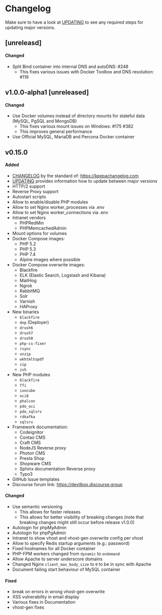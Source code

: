 # Changelog

Make sure to have a look at [UPDATING](https://github.com/cytopia/devilbox/blob/master/UPDATING.md) to see any required steps for updating
major versions.

## [unreleasd]

#### Changed
- Split Bind container into internal DNS and autoDNS: #248
    - This fixes various issues with Docker Toolbox and DNS resolution: #119


## v1.0.0-alpha1 [unreleased]

#### Changed
- Use Docker volumes instead of directory mounts for stateful data (MySQL, PgSQL and MongoDB)
    - This fixes various mount issues on Windows: #175 #382
    - This improves general performance
- Use Official MySQL, MariaDB and Percona Docker container


## v0.15.0

#### Added
- [CHANGELOG](https://github.com/cytopia/devilbox/blob/master/CHANGELOG.md) by the standard of: https://keepachangelog.com
- [UPDATING](https://github.com/cytopia/devilbox/blob/master/UPDATING.md) provides information how to update between major versions
- HTTP/2 support
- Reverse Proxy support
- Autostart scripts
- Allow to enable/disable PHP modules
- Allow to set Nginx worker_processes via .env
- Allow to set Nginx worker_connections via .env
- Intranet vendors
    - PHPRedMin
    - PHPMemcachedAdmin
- Mount options for volumes
- Docker Compose images:
    - PHP 5.2
    - PHP 5.3
    - PHP 7.4
    - Alpine images where possible
- Docker Compose overwrite images:
    - Blackfire
    - ELK (Elastic Search, Logstash and Kibana)
    - MailHog
    - Ngrok
    - RabbitMQ
    - Solr
    - Varnish
    - HAProxy
- New binaries
    - `blackfire`
    - `dep` (Deployer)
    - `drush6`
    - `drush7`
    - `drush8`
    - `php-cs-fixer`
    - `rsync`
    - `unzip`
    - `wkhtmltopdf`
    - `zip`
    - `zsh`
- New PHP modules
    - `blackfire`
    - `ffi`
    - `ioncube`
    - `oci8`
    - `phalcon`
    - `pdo_oci`
    - `pdo_sqlsrv`
    - `rdkafka`
    - `sqlsrv`
- Framework documentation:
    - Codeignitor
    - Contao CMS
    - Craft CMS
    - NodeJS Reverse proxy
    - Photon CMS
    - Presta Shop
    - Shopware CMS
    - Sphinx documentation Reverse proxy
    - Typo3
- GitHub Issue templates
- Discourse forum link: https://devilbox.discourse.group

#### Changed
- Use semantic versioning
    - This allows for faster releases
    - This allows for better visibility of breaking changes (note that breaking changes might still occur before release v1.0.0)
- Autologin for phpMyAdmin
- Autologin for phpPgAdmin
- Intranet to show vhost and vhost-gen overwrite config per vhost
- Allow to specify Redis startup arguments (e.g.: password)
- Fixed hostnames for all Docker container
- PHP-FPM workers changed from `dynamic` to `ondemand`
- Allow Apache to server underscore domains
- Changed Nginx `client_max_body_size` to `0` to be in sync with Apache
- Document failing start behaviour of MySQL container

#### Fixed
- break on errors in wrong vhost-gen overwrite
- XSS vulnerability in email display
- Various fixes in Documentation
- vhost-gen fixes

